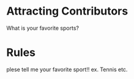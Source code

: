 # Attracting Contributors
What is your favorite sports?

# Rules
plese tell me your favorite sport!!
ex. Tennis etc.